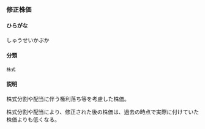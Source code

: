 <div style="display:none;">

## [あ行](securities-terms?id=あ行)
## [か行](securities-terms?id=か行)
## [さ行](securities-terms?id=さ行)

</div>

### 修正株価

#### ひらがな

しゅうせいかぶか

#### 分類

`株式`

#### 説明

株式分割や配当に伴う権利落ち等を考慮した株価。
株式分割や配当により、修正された後の株価は、過去の時点で実際に付けていた株価よりも低くなる。

<div style="display:none;">

## [た行](securities-terms?id=た行)
## [な行](securities-terms?id=な行)
## [は行](securities-terms?id=は行)
## [ま行](securities-terms?id=ま行)
## [や行](securities-terms?id=や行)
## [ら行](securities-terms?id=ら行)
## [わ行](securities-terms?id=わ行)
## [英数字・記号](securities-terms?id=英数字・記号)

</div>

